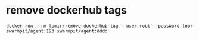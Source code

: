 # remove dockerhub tags

```
docker run --rm lumir/remove-dockerhub-tag --user root --password toor swarmpit/agent:123 swarmpit/agent:dddd
```
